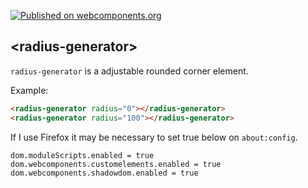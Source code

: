 [![Published on webcomponents.org](https://img.shields.io/badge/webcomponents.org-published-blue.svg)](https://www.webcomponents.org/element/GitHub30/radius-generator)

## &lt;radius-generator&gt;

`radius-generator` is a adjustable rounded corner element.

Example:

<!---
```
<custom-element-demo>
  <template>
    <script type="module" src="radius-generator.js"></script>
    <next-code-block></next-code-block>
  </template>
</custom-element-demo>
```
-->

```html
<radius-generator radius="0"></radius-generator>
<radius-generator radius="100"></radius-generator>
```

If I use Firefox it may be necessary to set true below on `about:config`.

```text
dom.moduleScripts.enabled = true
dom.webcomponents.customelements.enabled = true
dom.webcomponents.shadowdom.enabled = true
```